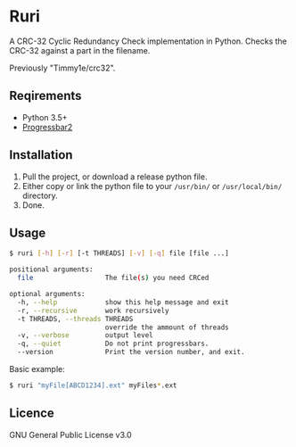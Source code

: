 # Ruri
A CRC-32 Cyclic Redundancy Check implementation in Python.
Checks the CRC-32 against a part in the filename.

Previously "Timmy1e/crc32".

## Reqirements
 - Python 3.5+
 - [Progressbar2](https://pypi.python.org/pypi/progressbar2)

## Installation
 1. Pull the project, or download a release python file.
 2. Either copy or link the python file to your `/usr/bin/` or `/usr/local/bin/` directory.
 3. Done.

## Usage
```sh
$ ruri [-h] [-r] [-t THREADS] [-v] [-q] file [file ...]

positional arguments:
  file                  The file(s) you need CRCed

optional arguments:
  -h, --help            show this help message and exit
  -r, --recursive       work recursively
  -t THREADS, --threads THREADS
                        override the ammount of threads
  -v, --verbose         output level
  -q, --quiet           Do not print progressbars.
  --version             Print the version number, and exit.
```

Basic example:
```sh
$ ruri "myFile[ABCD1234].ext" myFiles*.ext
```

## Licence
GNU General Public License v3.0
